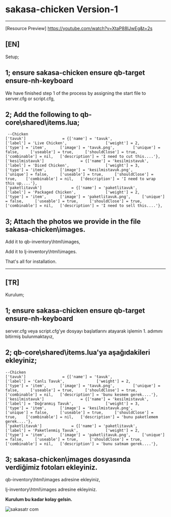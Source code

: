 # sakasa-chicken Version-1

------------------------------------------------------------------------------------------------------------------------------------------------------------------------------

[Resource Preview] https://youtube.com/watch?v=XtaP88IJwEg&t=2s

<strong>[EN]</strong>
------------------------------------------------------------------------------------------------------------------------------------------------------------------------------

Setup;

1;
ensure sakasa-chicken
ensure qb-target
ensure-nh-keyboard
------------------------------------------------------------------------------------------------------------------------------------------------------------------------------
We have finished step 1 of the process by assigning the start file to server.cfg or script.cfg,



2;
Add the following to qb-core\shared\items.lua;
------------------------------------------------------------------------------------------------------------------------------------------------------------------------------
     --Chicken
	['tavuk'] 			     = {['name'] = 'tavuk', 			  	        ['label'] = 'Live Chicken', 			    ['weight'] = 2, 		['type'] = 'item', 		['image'] = 'tavuk.png', 	    ['unique'] = false, 	['useable'] = true, 	['shouldClose'] = true,	   ['combinable'] = nil,   ['description'] = 'I need to cut this....'},
	['kesilmistavuk'] 			     = {['name'] = 'kesilmistavuk', 			  	        ['label'] = 'Diced Chicken', 			    ['weight'] = 3, 		['type'] = 'item', 		['image'] = 'kesilmistavuk.png', 	    ['unique'] = false, 	['useable'] = true, 	['shouldClose'] = true,	   ['combinable'] = nil,   ['description'] = 'I need to wrap this up....'},
	['paketlitavuk'] 			 = {['name'] = 'paketlitavuk', 			  	['label'] = 'Packaged Chicken', 			['weight'] = 2, 		['type'] = 'item', 		['image'] = 'paketlitavuk.png', 	['unique'] = false, 	['useable'] = true, 	['shouldClose'] = true,	   ['combinable'] = nil,   ['description'] = 'I need to sell this....'},


3;
Attach the photos we provide in the file sakasa-chicken\images.
------------------------------------------------------------------------------------------------------------------------------------------------------------------------------
Add it to qb-inventory\html\images,

Add it to lj-inventory\html\images.



That's all for installation.


------------------------------------------------------------------------------------------------------------------------------------------------------------------------------


<strong>[TR]</strong>
------------------------------------------------------------------------------------------------------------------------------------------------------------------------------

Kurulum;

1;
ensure sakasa-chicken
ensure qb-target
ensure-nh-keyboard
------------------------------------------------------------------------------------------------------------------------------------------------------------------------------
server.cfg veya script.cfg'ye dosyayı başlatlarını atayarak işlemin 1. adımını bitirmiş bulunmaktayız,

2;
qb-core\shared\items.lua'ya aşağıdakileri ekleyiniz;
------------------------------------------------------------------------------------------------------------------------------------------------------------------------------
    --Chicken
	['tavuk'] 			     = {['name'] = 'tavuk', 			  	        ['label'] = 'Canlı Tavuk', 			    ['weight'] = 2, 		['type'] = 'item', 		['image'] = 'tavuk.png', 	    ['unique'] = false, 	['useable'] = true, 	['shouldClose'] = true,	   ['combinable'] = nil,   ['description'] = 'bunu kesmem gerek....'},
	['kesilmistavuk'] 			     = {['name'] = 'kesilmistavuk', 			  	        ['label'] = 'Doğranmış Tavuk', 			    ['weight'] = 3, 		['type'] = 'item', 		['image'] = 'kesilmistavuk.png', 	    ['unique'] = false, 	['useable'] = true, 	['shouldClose'] = true,	   ['combinable'] = nil,   ['description'] = 'bunu paketlemem gerek....'},
	['paketlitavuk'] 			 = {['name'] = 'paketlitavuk', 			  	['label'] = 'Paketlenmiş Tavuk', 			['weight'] = 2, 		['type'] = 'item', 		['image'] = 'paketlitavuk.png', 	['unique'] = false, 	['useable'] = true, 	['shouldClose'] = true,	   ['combinable'] = nil,   ['description'] = 'bunu satmam gerek....'},

3;
sakasa-chicken\images dosyasında verdiğimiz fotoları ekleyiniz.
------------------------------------------------------------------------------------------------------------------------------------------------------------------------------
qb-inventory\html\images adresine ekleyiniz,
 
lj-inventory\html\images adresine ekleyiniz.



<strong>Kurulum bu kadar kolay gelsin.</strong>


![sakasatr com](https://github.com/papdevelopment/qb-portak/assets/127118520/67696232-ef5a-4205-8d35-cb37fb4b6aa8)




